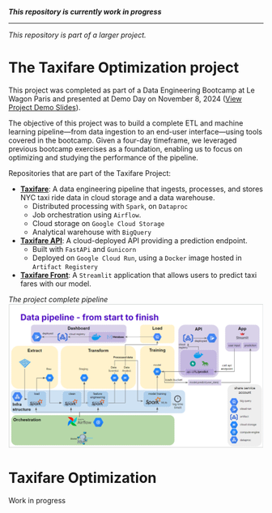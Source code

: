 ***This repository is currently work in progress***


------------------


*This repository is part of a larger project.*

# The Taxifare Optimization project


This project was completed as part of a Data Engineering Bootcamp at Le Wagon Paris and presented at Demo Day on November 8, 2024 ([View Project Demo Slides](https://docs.google.com/presentation/d/1KzT-0eyGO49xolFUZCZogSsWtMxqtQoaWvM5D2JieoY/edit?usp=sharing)).

The objective of this project was to build a complete ETL and machine learning pipeline—from data ingestion to an end-user interface—using tools covered in the bootcamp. Given a four-day timeframe, we leveraged previous bootcamp exercises as a foundation, enabling us to focus on optimizing and studying the performance of the pipeline.

Repositories that are part of the Taxifare Project:
- [**Taxifare**](https://github.com/Arivima/Le_Wagon_MLOps_Optimization_Taxifare):
A data engineering pipeline that ingests, processes, and stores NYC taxi ride data in cloud storage and a data warehouse.
  - Distributed processing with `Spark`, on `Dataproc`
  - Job orchestration using `Airflow`.
  - Cloud storage on `Google Cloud Storage`
  - Analytical warehouse with `BigQuery`
- [**Taxifare API**](https://github.com/Arivima/Le_Wagon_MLOps_Optimization_Taxifare_API):
A cloud-deployed API providing a prediction endpoint.
  - Built with `FastAPi` and `Gunicorn`
  - Deployed on `Google Cloud Run`, using a `Docker` image hosted in `Artifact Registery`
- [**Taxifare Front**](https://github.com/Arivima/Le_Wagon_MLOps_Optimization_Taxifare_Front):
A `Streamlit` application that allows users to predict taxi fares with our model.




*The project complete pipeline*
<img src="images/pipeline.png" alt="Project pipeline" width="800"/>


# Taxifare Optimization


Work in progress
